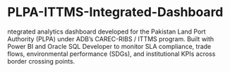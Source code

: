 # PLPA-ITTMS-Integrated-Dashboard
ntegrated analytics dashboard developed for the Pakistan Land Port Authority (PLPA) under ADB’s CAREC-RIBS / ITTMS program. Built with Power BI and Oracle SQL Developer to monitor SLA compliance, trade flows, environmental performance (SDGs), and institutional KPIs across border crossing points.
